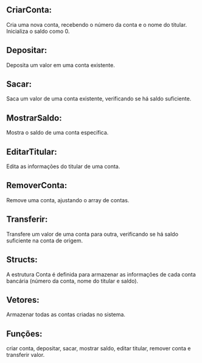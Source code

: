 ## CriarConta: 
Cria uma nova conta, recebendo o número da conta e o nome do titular. Inicializa o saldo como 0.
## Depositar: 
Deposita um valor em uma conta existente.
## Sacar: 
Saca um valor de uma conta existente, verificando se há saldo suficiente.
## MostrarSaldo: 
Mostra o saldo de uma conta específica.
## EditarTitular: 
Edita as informações do titular de uma conta.
## RemoverConta: 
Remove uma conta, ajustando o array de contas.
## Transferir: 
Transfere um valor de uma conta para outra, verificando se há saldo suficiente na conta de origem.

## Structs: 
A estrutura Conta é definida para armazenar as informações de cada conta bancária (número da conta, nome do titular e saldo).

## Vetores: 
Armazenar todas as contas criadas no sistema.

## Funções:  
criar conta, depositar, sacar, mostrar saldo, editar titular, remover conta e transferir valor.